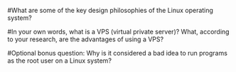 #What are some of the key design philosophies of the Linux operating system?


#In your own words, what is a VPS (virtual private server)? What, according to your research, are the advantages of using a VPS?


#Optional bonus question: Why is it considered a bad idea to run programs as the root user on a Linux system?